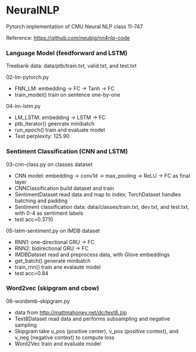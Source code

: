 # NeuralNLP

Pytorch implementation of CMU Neural NLP class 11-747 

Reference: https://github.com/neubig/nn4nlp-code

### Language Model (feedforward and LSTM)

Treebank data: data/ptb/train.txt, valid.txt, and test.txt

02-lm-pytorch.py
- FNN_LM: embedding -> FC -> Tanh -> FC
- train_model() train on sentence one-by-one

04-lm-lstm.py
- LM_LSTM: embedding -> LSTM -> FC
- ptb_iterator() geenrate minibatch
- run_epoch() train and evaluate model
- Test perplexity: 125.90


### Sentiment Classification (CNN and LSTM)

03-cnn-class.py on classes dataset
- CNN model: embedding -> conv1d -> max_pooling -> ReLU -> FC as final layer
- CNNClassification build dataset and train
- SentimentDataset read data and map to index; TorchDataset handles batching and padding
- Sentiment classification data: data/classes/train.txt, dev.txt, and test.txt, with 0-4 as sentiment labels
- test acc=0.3710

05-lstm-sentiment.py on IMDB dataset
- RNN1: one-directional GRU -> FC
- RNN2: bidirectional GRU -> FC
- IMDBDataset read and preprocess data, with Glove embeddings
- get_batch() generate minibatch
- train_rnn() train ane evalaute model
- test acc=0.84

### Word2vec (skipgram and cbow)

06-wordemb-skipgram.py
- data from http://mattmahoney.net/dc/text8.zip
- Text8Dataset read data and performs subsampling and negative sampling
- Skipgram take u_pos (positive center), v_pos (positive context), and v_neg (negative context) to compute loss
- Word2Vec train and evaluate model
